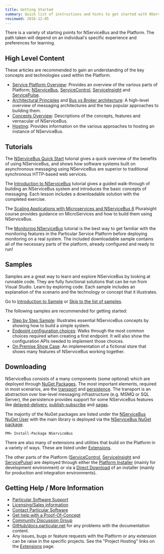 ```yaml
---
title: Getting Started
summary: Quick list of instructions and hints to get started with NServiceBus and the Particular Service Platform
reviewed: 2016-12-05
---
```


There is a variety of starting points for NServiceBus and the Platform. The path taken will depend on an individual's specific experience and preferences for learning.


## High Level Content

These articles are recommended to gain an understanding of the key concepts and technologies used within the Platform.

 * [Service Platform Overview](/platform/): Provides an overview of the various parts of Platform; [NServiceBus](/nservicebus/), [ServiceControl](/servicecontrol/), [ServiceInsight](/serviceinsight/) and [ServicePulse](/servicepulse/).
 *  [Architectural Principles](/nservicebus/architecture/principles.md) and [Bus vs Broker architecture](/nservicebus/architecture/): A high-level overview of messaging architectures and the two popular approaches to building them.
 * [Concepts Overview](/nservicebus/concept-overview.md): Descriptions of the concepts, features and vernacular of NServiceBus.
 * [Hosting](/nservicebus/hosting/): Provides information on the various approaches to hosting an instance of NServiceBus.


## Tutorials

The [NServiceBus Quick Start](/tutorials/quickstart/) tutorial gives a quick overview of the benefits of using NServiceBus, and shows how software systems built on asynchronous messaging using NServiceBus are superior to traditional synchronous HTTP-based web services.

The [Introduction to NServiceBus](/tutorials/intro-to-nservicebus/) tutorial gives a guided walk-through of building an NServiceBus system and introduces the basic concepts of messaging. Each lesson includes a downloadable solution with the completed exercise.

The [Scaling Applications with Microservices and NServiceBus 6](https://www.pluralsight.com/courses/microservices-nservicebus6-scaling-applications) Pluralsight course provides guidance on MicroServices and how to build them using NServiceBus.

The [Monitoring NServiceBus](/tutorials/monitoring-demo/) tutorial is the best way to get familiar with the monitoring features in the Particular Service Platform before deploying monitoring on a real system. The included downloadable sample contains all of the necessary parts of the platform, already configured and ready to run!


## Samples

Samples are a great way to learn and explore NServiceBus by looking at runnable code. They are fully functional solutions that can be run from Visual Studio. Learn by exploring code. Each sample includes an explanation of the scenario and the technology or concept that it illustrates.

Go to [Introduction to Sample](/samples/) or [Skip to the list of samples](/samples/#related-samples).

The following samples are recommended for getting started:

 * [Step by Step Sample](/samples/step-by-step/): Illustrates essential NServiceBus concepts by showing how to build a simple system.
 * [Endpoint configuration choices](/samples/endpoint-configuration/): Walks through the most common choices required when creating a first endpoint. It will also show the configuration APIs needed to implement those choices.
 * [On Premise Show Case](/samples/show-case/on-premise/): An implementation of a fictional store that shows many features of NServiceBus working together.


## Downloading

NServiceBus consists of a many components (some optional) which are deployed through [NuGet Packages](https://www.nuget.org). The most important elements, required in most scenarios, are the [transport](/transports/) and [persistence](/persistence/). The transport is an abstraction over low-level messaging infrastructure (e.g. MSMQ or SQL Server), the persistence provides support for some NServiceBus features like [delayed-delivery](/nservicebus/messaging/delayed-delivery.md), [publish-subscribe](/nservicebus/messaging/publish-subscribe/) and [sagas](/nservicebus/sagas/).

The majority of the NuGet packages are listed under the [NServiceBus NuGet User](https://www.nuget.org/profiles/nservicebus) with the main library is deployed via the [NServiceBus NuGet package](https://www.nuget.org/packages/NServiceBus/).

```
PM> Install-Package NServiceBus
```

There are also many of extensions and utilities that build on the Platform in a variety of ways. These are listed under [Extensions](/components/).

The other parts of the Platform ([ServiceControl](/servicecontrol/), [ServiceInsight](/serviceinsight/) and [ServicePulse](/servicepulse/)) are deployed through either the [Platform Installer](/platform/installer/) (mainly for development environment) or via a [Direct Download](https://particular.net/downloads) of an installer (mainly for production and integration environments).


## Getting Help / More Information

 * [Particular Software Support](https://particular.net/support)
 * [Licensing/Sales information](https://particular.net/licensing)
 * [Contact Particular Software](https://particular.net/contactus)
 * [Get help with a Proof-Of-Concept](https://particular.net/proof-of-concept)
 * [Community Discussion Group](https://discuss.particular.net)
 * [GitHub/docs.particular.net](https://github.com/Particular/docs.particular.net) for any problems with the documentation content.
 * Any issues, bugs or feature requests with the Platform or any extension can be raise in the specific projects. See the "Project Hosting" links on the [Extensions](/components/) page.
